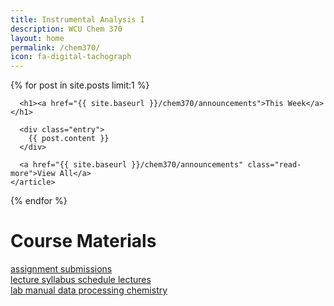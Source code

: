 ```yaml
---
title: Instrumental Analysis I
description: WCU Chem 370
layout: home
permalink: /chem370/
icon: fa-digital-tachograph
---
```


<div class="card">
  {% for post in site.posts limit:1 %}
    <article class="post">

      <h1><a href="{{ site.baseurl }}/chem370/announcements">This Week</a></h1>

      <div class="entry">
        {{ post.content }}
      </div>

      <a href="{{ site.baseurl }}/chem370/announcements" class="read-more">View All</a>
    </article>
  {% endfor %}
</div>

<h1>Course Materials</h1>

<a class="homepage-button" href="{{site.baseurl}}/chem370/assignments/submissions.html">
  <i class="fa fa-paper-plane fa-lg"></i>
  assignment submissions
</a>

<div class="column">
<a class="homepage-button" href="{{site.baseurl}}/chem370/syllabus">
<i class="fa fa-scroll fa-lg"></i>
lecture syllabus
</a>
<a class="homepage-button" href="{{site.baseurl}}/chem370/schedule">
  <i class="fa fa-calendar-alt fa-lg"></i>
  schedule
</a>
<!-- <a class="homepage-button" href="{{site.baseurl}}/chem370/schedule">
 <i class="fa fa-calendar-alt fa-lg"></i>
 lecture schedule
</a> -->
<a class="homepage-button" href="{{site.baseurl}}/chem370/lectures">
  <i class="fa fa-chalkboard-teacher fa-lg"></i>
  lectures
</a>
<!-- <a class="homepage-button" href="{{site.baseurl}}/chem370/instrument-tutorials">
  <i class="fa fa-digital-tachograph fa-lg"></i>
  instrument tutorials
</a> -->

</div>
<!-- <hr class="hr-line"> -->
<div class="column">
<a class="homepage-button" href="{{site.baseurl}}/chem370/lab-manual">
    <i class="fa fa-vial fa-lg"></i>
    lab manual
</a>
<a class="homepage-button" href="{{site.baseurl}}/chem370/data-processing">
    <i class="fa fa-chart-line fa-lg"></i>
    data processing
</a>
<!-- <a class="homepage-button" href="{{site.baseurl}}/chem370/writing">
   <i class="fa fa-edit fa-lg"></i>
   writing
</a> -->
<a class="homepage-button" href="{{site.baseurl}}/chem370/chemistry">
  <i class="fa fa-atom fa-lg"></i>
  chemistry
</a>
</div>

